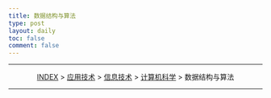 ```yaml
---
title: 数据结构与算法
type: post
layout: daily
toc: false
comment: false
---
```


---
<span><center>[INDEX](/gknows/index) > [应用技术](/gknows/应用技术) > [信息技术](/gknows/信息技术) > [计算机科学](/gknows/计算机科学) > 数据结构与算法</center></span>

---
